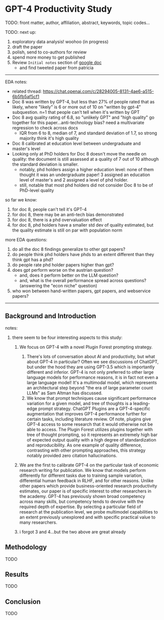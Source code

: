 # GPT-4 Productivity Study

TODO: front matter, author, affiliation, abstract, keywords, topic codes...

TODO: next up:

1. exploratory data analysis! woohoo (in progress)
2. draft the paper
3. polish, send to co-authors for review
4. spend more money to get published
5. Review `Initial notes` section of [google doc](https://docs.google.com/document/d/1nfoj-e53_16zHdD476N0d6GUvYJvg11skAGcyEESTbs)
   - and find tweeted paper from patricia

---

EDA notes:

- related thread: https://chat.openai.com/c/28294005-8131-4ae6-a515-6b5fb5af5cf1
- Doc 8 was written by GPT-4, but less than 27% of people rated that as likely, where "likely" is 6 or more out of 10 on "written by gpt-4" subquestion. n=1 that people can't tell when it's written by GPT
- Doc 8 avg quality rating of 6.8, so "unlikely GPT" and "high quality" go together for this paper...anti-technology bias? need a multivariate regression to check across docs
  - IQR from 6 to 8, median of 7, and standard deviation of 1.7, so strong majority think it's high quality
- Doc 8 calibrated at education level between undergraduate and master's level
- Looking only at PhD holders for Doc 8 doesn't move the needle on quality: the document is still assessed at a quality of 7 out of 10 although the standard deviation is smaller.
  - notably, phd holders assign a higher education level: none of them thought it was an undergraduate paper! 3 assigned an education level of master's and 2 assigned a level of phd holder.
  - still, notable that most phd holders did not consider Doc 8 to be of PhD-level quality

so far we know:

1. for doc 8, people can't tell it's GPT-4
2. for doc 8, there may be an anti-tech bias demonstrated
3. for doc 8, there is a phd overvaluation effect
4. for doc 8, phd holders have a smaller std dev of quality estimated, but the quality estimate is still on par with population norm

more EDA questions:

1. do all the doc 8 findings generalize to other gpt papers?
2. do people think phd holders have phds to an extent different than they think gpt has a phd?
3. do people rate phd holder papers higher than gpt?
4. does gpt perform worse on the austrian question?
   - and, does it perform better on the LLM question?
   - and, what is the overall performance spread across questions? (answering the "econ niche" question)
5. who won between hand-written papers, gpt papers, and webservice papers?

---

## Background and Introduction

notes:

1.  there seem to be four interesting aspects to this study:

    1. We focus on GPT-4 with a novel Plugin Forest prompting strategy.

       1. There's lots of conversation about AI and productivity, but what about GPT-4 in particular? Often we see discussions of ChatGPT, but under the hood they are using GPT-3.5 which is importantly different and inferior. GPT-4 is not only preferred to other large language models for performance reasons, it is in fact not even a large language model! It's a multimodal model, which represents an architectural step beyond "the era of large parameter count LLMs" as Sam Altman has discussed.
       2. We know that prompt techniques cause significant performance variation for a given model, and tree of thoughts is a leading-edge prompt strategy. ChatGPT Plugins are a GPT-4-specific augmentation that improves GPT-4 performance further for certain tasks, including literature review. Of note, plugins give GPT-4 access to some research that it would otherwise not be able to access. The Plugin Forest utilizes plugins together with tree of thought prompting, so it represents an extremely high bar of expected output quality with a high degree of standardization and reproducibility. As one example of quality difference, contrasting with other prompting approaches, this strategy notably provided zero citation hallucinations.
       <!-- TODO: verify that none of the citations were hallucinated. I think so, but if we are going to claim that directly, let's triple-check -->

    2. We are the first to calibrate GPT-4 on the particular task of economic research writing for publication. We know that models perform differently for different tasks due to training sample variation, differential human feedback in RLHF, and for other reasons. Unlike other papers which provide business-oriented research productivity estimates, our paper is of specific interest to other researchers in the academy. GPT-4 has previously shown broad competency across many skills, but competency tends to devolve with the required depth of expertise. By selecting a particular field of research at the publication level, we probe multimodel capabilities to an extent previously unexplored and with specific practical value to many researchers.

    3. i forgot 3 and 4...but the two above are great already

## Methodology

TODO

## Results

TODO

## Conclusion

TODO
